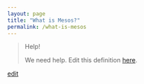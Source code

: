 ```yaml
---
layout: page
title: "What is Mesos?"
permalink: /what-is-mesos
---
```


> Help! 
> 
> We need help. Edit this definition <a href="https://github.com/and-digital/tech-definitions/blob/master/definitions/infrastructure/mesos.md">here</a>.

<p class="edit-term"><a href="https://github.com/and-digital/tech-definitions/blob/master/definitions/infrastructure/mesos.md">edit</a></p>
